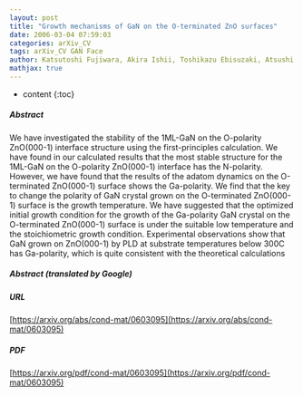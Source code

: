 ```yaml
---
layout: post
title: "Growth mechanisms of GaN on the O-terminated ZnO surfaces"
date: 2006-03-04 07:59:03
categories: arXiv_CV
tags: arXiv_CV GAN Face
author: Katsutoshi Fujiwara, Akira Ishii, Toshikazu Ebisuzaki, Atsushi Kobayashi, Yuji Kawaguchi, Jitsuo Ohta, Hiroshi Fujioka
mathjax: true
---
```


* content
{:toc}

##### Abstract
We have investigated the stability of the 1ML-GaN on the O-polarity ZnO(000-1) interface structure using the first-principles calculation. We have found in our calculated results that the most stable structure for the 1ML-GaN on the O-polarity ZnO(000-1) interface has the N-polarity. However, we have found that the results of the adatom dynamics on the O-terminated ZnO(000-1) surface shows the Ga-polarity. We find that the key to change the polarity of GaN crystal grown on the O-terminated ZnO(000-1) surface is the growth temperature. We have suggested that the optimized initial growth condition for the growth of the Ga-polarity GaN crystal on the O-terminated ZnO(000-1) surface is under the suitable low temperature and the stoichiometric growth condition. Experimental observations show that GaN grown on ZnO(000-1) by PLD at substrate temperatures below 300C has Ga-polarity, which is quite consistent with the theoretical calculations

##### Abstract (translated by Google)


##### URL
[https://arxiv.org/abs/cond-mat/0603095](https://arxiv.org/abs/cond-mat/0603095)

##### PDF
[https://arxiv.org/pdf/cond-mat/0603095](https://arxiv.org/pdf/cond-mat/0603095)

